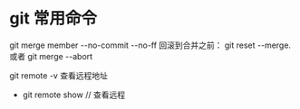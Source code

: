 # git 常用命令

git merge member --no-commit --no-ff
回滚到合并之前：
git reset --merge. 或者 git merge --abort

git remote -v
查看远程地址

* git remote show // 查看远程
